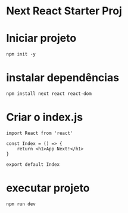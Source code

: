 # Next React Starter Proj

# Iniciar projeto
```
npm init -y
```

# instalar dependências
```
npm install next react react-dom
```

# Criar o index.js

```
import React from 'react'

const Index = () => {
    return <h1>App Next!</h1>
}

export default Index
```

# executar projeto

```
npm run dev
```